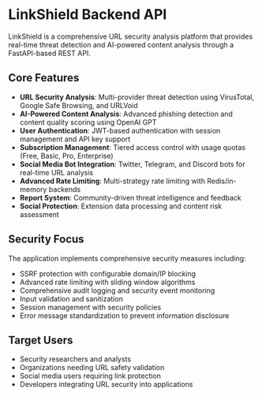 # LinkShield Backend API

LinkShield is a comprehensive URL security analysis platform that provides real-time threat detection and AI-powered content analysis through a FastAPI-based REST API.

## Core Features

- **URL Security Analysis**: Multi-provider threat detection using VirusTotal, Google Safe Browsing, and URLVoid
- **AI-Powered Content Analysis**: Advanced phishing detection and content quality scoring using OpenAI GPT
- **User Authentication**: JWT-based authentication with session management and API key support
- **Subscription Management**: Tiered access control with usage quotas (Free, Basic, Pro, Enterprise)
- **Social Media Bot Integration**: Twitter, Telegram, and Discord bots for real-time URL analysis
- **Advanced Rate Limiting**: Multi-strategy rate limiting with Redis/in-memory backends
- **Report System**: Community-driven threat intelligence and feedback
- **Social Protection**: Extension data processing and content risk assessment

## Security Focus

The application implements comprehensive security measures including:
- SSRF protection with configurable domain/IP blocking
- Advanced rate limiting with sliding window algorithms
- Comprehensive audit logging and security event monitoring
- Input validation and sanitization
- Session management with security policies
- Error message standardization to prevent information disclosure

## Target Users

- Security researchers and analysts
- Organizations needing URL safety validation
- Social media users requiring link protection
- Developers integrating URL security into applications